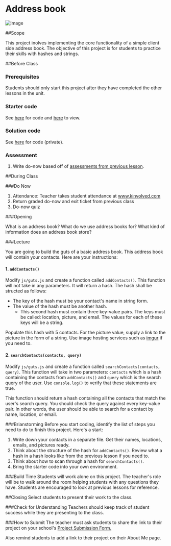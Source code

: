 # Address book

![image](http://i.imgur.com/HHyng59.jpg)

##Scope

This project inolves implementing the core functionality of a simple client side address book. The objective of this project is for students to practice their skills with hashes and strings.
 
##Before Class

### Prerequisites
Students should only start this project after they have completed the other lessons in the unit.

### Starter code

See [here](starter_code/) for code and [here](https://rawgit.com/ScriptEdcurriculum/curriculum/master/units/9-hash/lessons/2-project/starter_code/index.html) to view.

### Solution code

See [here](https://github.com/ScriptEdcurriculum/solutions/tree/master/units/9-hash/lessons/2-project/solution_code) for code (private).

### Assessment

1. Write do-now based off of [assessments from previous lesson](../../../9-hash/lessons/1-hash/assessments/).

##During Class

###Do Now

1. Attendance: Teacher takes student attendance at www.kinvolved.com
2. Return graded do-now and exit ticket from previous class
3. Do-now quiz

###Opening

What is an address book? What do we use address books for? What kind of information does an address book store?

###Lecture

You are going to build the guts of a basic address book. This address book will contain your contacts. Here are your instructions:

#### 1. `addContacts()`

Modify `js/guts.js` and create a function called `addContacts()`. This function will not take in any parameters. It will return a hash. The hash shall be structed as follows:

* The key of the hash must be your contact's name in string form.
* The value of the hash must be another hash. 
	* This second hash must contain three key-value pairs. The keys must be called: location, picture, and email. The values for each of these keys will be a string.

Populate this hash with 5 contacts. For the picture value, supply a link to the picture in the form of a string. Use image hosting services such as [imgur](http://imgur.com) if you need to.

#### 2. `searchContacts(contacts, query)`

Modify `js/guts.js` and create a function called `searchContacts(contacts, query)`. This function will take in two parameters: `contacts` which is a hash containing the contacts from `addContacts()` and `query` which is the search query of the user. Use `console.log()` to verify that these statements are true.

This function should return a hash containing all the contacts that match the user's search query. You should check the query against every key-value pair. In other words, the user should be able to search for a contact by name, location, or email.

###Brianstorming
Before you start coding, identify the list of steps you need to do to finish this project. Here's a start:

1. Write down your contacts in a separate file. Get their names, locations, emails, and pictures ready.
2. Think about the structure of the hash for `addContacts()`. Review what a hash in a hash looks like from the previous lesson if you need to.
3. Think about how to scan through a hash for `searchContacts()`. 
4. Bring the starter code into your own environment.

###Build Time
Students will work alone on this project. The teacher's role will be to walk around the room helping students with any questions they have. Students are encouraged to look at previous lessons for reference.

##Closing
Select students to present their work to the class.

###Check for Understanding
Teachers should keep track of student success while they are presenting to the class.

###How to Submit
The teacher must ask students to share the link to their project on your school's [Project Submission Form.](https://docs.google.com/a/scripted.org/spreadsheets/d/1kaVH9hmkDCbBul19583UMPxl6IJ3-4pHgBQ2BU6TKDk/edit#gid=0)

Also remind students to add a link to their project on their About Me page.
